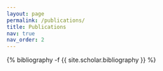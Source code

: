 ```yaml
---
layout: page
permalink: /publications/
title: Publications
nav: true
nav_order: 2
---
```

<!-- _pages/publications.md -->
<div class="publications">

{% bibliography -f {{ site.scholar.bibliography }} %}

</div>
